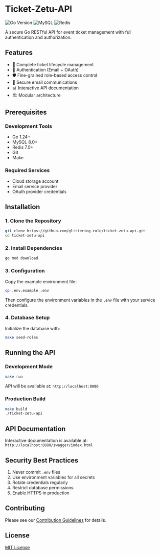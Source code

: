 # Ticket-Zetu-API

![Go Version](https://img.shields.io/badge/go-1.24%2B-blue)
![MySQL](https://img.shields.io/badge/MySQL-8.0%2B-orange)
![Redis](https://img.shields.io/badge/Redis-7.0%2B-red)

A secure Go RESTful API for event ticket management with full authentication and authorization.

## Features

- 🎫 Complete ticket lifecycle management
- 🔐 Authentication (Email + OAuth)
- 🛡️ Fine-grained role-based access control
- 📧 Secure email communications
- 📊 Interactive API documentation
- 🏗️ Modular architecture

## Prerequisites

### Development Tools
- Go 1.24+
- MySQL 8.0+
- Redis 7.0+
- Git
- Make

### Required Services
- Cloud storage account
- Email service provider
- OAuth provider credentials

## Installation

### 1. Clone the Repository
```bash
git clone https://github.com/glittering-role/ticket-zetu-api.git
cd ticket-zetu-api
```

### 2. Install Dependencies
```bash
go mod download
```

### 3. Configuration
Copy the example environment file:
```bash
cp .env.example .env
```

Then configure the environment variables in the `.env` file with your service credentials.

### 4. Database Setup
Initialize the database with:
```bash
make seed-roles
```

## Running the API

### Development Mode
```bash
make run
```
API will be available at: `http://localhost:8080`

### Production Build
```bash
make build
./ticket-zetu-api
```

## API Documentation
Interactive documentation is available at:
`http://localhost:8080/swagger/index.html`

## Security Best Practices

1. Never commit `.env` files
2. Use environment variables for all secrets
3. Rotate credentials regularly
4. Restrict database permissions
5. Enable HTTPS in production

## Contributing
Please see our [Contribution Guidelines](CONTRIBUTING.md) for details.

## License
[MIT License](LICENSE)
